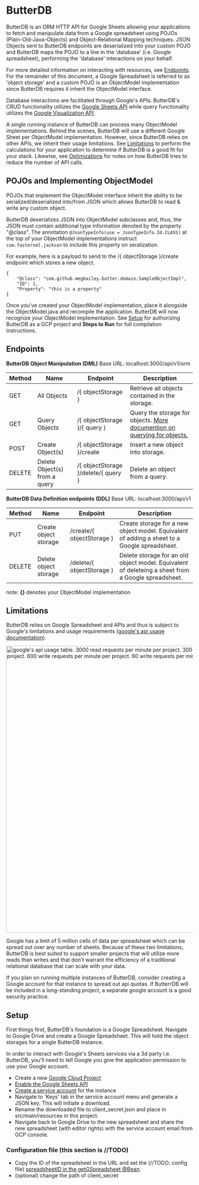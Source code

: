 # ButterDB

ButterDB is an ORM HTTP API for Google Sheets allowing your applications to fetch and manipulate data from a Google spreadsheet 
using POJOs (Plain-Old-Java-Objects) and Object-Relational Mapping techniques. JSON Objects sent to ButterDB endpoints are
deserialized into your custom POJO and ButterDB maps the POJO to a line in the 'database' (i.e. Google spreadsheet), 
performing the 'database' interactions on your behalf. 

For more detailed information on interacting with resources, see [Endpoints](./ReadMe.md#Endpoints). For the remainder of this document, a Google Spreadsheet is referred to as 'object storage' and a custom POJO is an ObjectModel implementation since ButterDB requires it inherit the ObjectModel interface.

Database interactions are facilitated through Google's APIs. ButterDB's CRUD functionality utilizes the [Google Sheets API](https://developers.google.com/sheets/api/reference/rest) while query functionality utilizes the [Google Visualization API](https://developers.google.com/chart/interactive/docs/reference).

A single running instance of ButterDB can process many ObjectModel implementations. Behind the scenes, ButterDB will use a different Google Sheet per ObjectModel implementation. However, since ButterDB relies on other APIs, we inherit their 
usage limitations. See [Limitations](./ReadMe.md#Limitations) to perform the calculations for your application to determine if ButterDB is a 
good fit for your stack. Likewise, see [Optimizations](./ReadMe.md#Optimizations) for notes on how ButterDB tries to reduce the number of API calls.

## POJOs and Implementing ObjectModel

POJOs that implement the ObjectModel interface inherit the ability to be serialized/deserialized into/from JSON which allows ButterDB to read & write any custom object. 

ButterDB deserializes JSON into ObjectModel subclasses and, thus, the JSON must contain additional type information denoted by the property "@class". The 
annotation `@JsonTypeInfo(use = JsonTypeInfo.Id.CLASS)` at the top of your ObjectModel implementations instruct `com.fasterxml.jackson` to include this property on seralization.

For example, here is a payload to send to the /{ objectStorage }/create endpoint which stores a new object.
```
{
    "@class": "com.github.megbailey.butter.domain.SampleObjectImpl",
    "ID": 1,
    "Property": "this is a property"
}
```

Once you've created your ObjectModel implementation, place it alongside the ObjectModel.java and recompile the 
application. ButterDB will now recognize your ObjectModel implementation. See [Setup](./ReadMe.md#Setup) for authorizing ButterDB as a 
GCP project and **Steps to Run** for full compilation instructions.

## Endpoints

**ButterDB Object Manipulation (DML)**
Base URL: localhost:3000/api/v1/orm

| Method | Name                          | Endpoint                               | Description |
|-----|-------------------------------|----------------------------------------|-----|
| GET | All Objects                   | /{ objectStorage }                     | Retrieve all objects contained in the storage.
| GET | Query Objects                 | /{ objectStorage }/{ query }           | Query the storage for objects. [More documention on querying for objects.](/docs/butterdb-query.md)
| POST | Create Object(s)              | /{ objectStorage }/create              | Insert a new object into storage.
| DELETE | Delete Object(s) from a query | /{ objectStorage }/delete/{ query }  |  Delete an object from a query.
**ButterDB Data Definition endpoints (DDL)**
Base URL: localhost:3000/api/v1

| Method | Name | Endpoint | Description |
|-----|-----|-----|-----|
| PUT | Create object storage | /create/{ objectStorage } | Create storage for a new object model. Equivalent of adding a sheet to a Google spreadsheet.
| DELETE | Delete object storage | /delete/{ objectStorage } | Delete storage for an old object model. Equivalent of deleteing a sheet from a Google spreadsheet.

note: **{}** denotes your ObjectModel implementation

## Limitations

ButterDB relies on Google Spreadsheet and APIs and thus is subject to Google's limitations and usage requirements ([google's api usage documentation](https://developers.google.com/docs/api/limits)).

<img width="772" alt="google's api usage table. 3000 read requests per minute per project. 300 read requests per minute per user per project. 600 write requests per minute per project. 60 write requests per minute per user per project." src="https://user-images.githubusercontent.com/32280319/191318296-5a181712-da3d-4da0-a2d1-419037a864b2.png">

Google has a limit of 5 million cells of data per spreadsheet which can be spread out over any number of sheets. Because of these two limitations, ButterDB is best suited to support smaller projects that will utilize more reads than writes and that don't warrant the efficiency of a traditional relational database that can scale with your data.

If you plan on running multiple instances of ButterDB, consider creating a Google account for that instance to spread out api quotas. If ButterrDB will be included in a long-standing project, a separate google account is a good security practice.

## Setup

First things first, ButterDB's foundation is a Google Spreadsheet. Navigate to Google Drive and create a Google 
Spreadsheet. This will hold the object storages for a single ButterDB instance.

In order to interact with Google's Sheets services via a 3d party i.e. ButterDB, you'll need to tell Google you give the
application permission to use your Google account. 

- Create a new [Google Cloud Project](https://console.cloud.google.com/)
- [Enable the Google Sheets API](https://console.cloud.google.com/apis/library/sheets.googleapis.com)
- [Create a service account](https://console.cloud.google.com/apis/credentials) for the instance
- Navigate to 'Keys' tab in the service account menu and generate a JSON key. This will initiate a download.
- Rename the downloaded file to client_secret.json and place in src/main/resources in this project.
- Navigate back to Google Drive to the new spreadsheet and share the new spreadsheet (with editor rights) with the 
service account email from GCP console.

### Configuration file (this section is //TODO)
- Copy the ID of the spreadsheet in the URL and set the (//TODO: config file) [spreadsheetID in the getGSpreadsheet @Bean](./src/main/java/com/github/megbailey/butter/ButterDBApp). 
- (optional) change the path of client_secret
